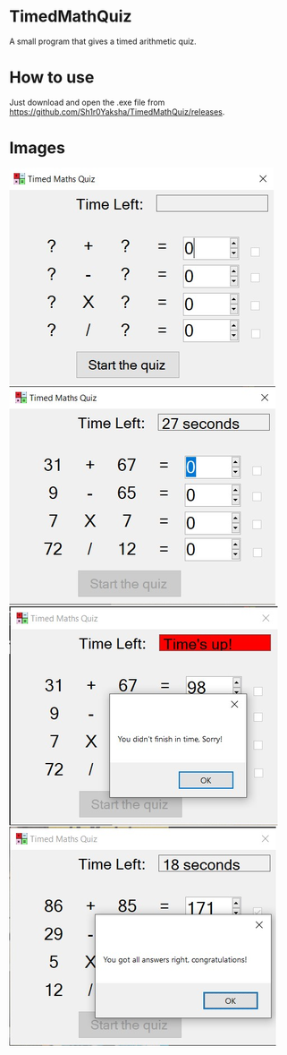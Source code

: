 # TimedMathQuiz
A small program that gives a timed arithmetic quiz.

# How to use
Just download and open the .exe file from https://github.com/Sh1r0Yaksha/TimedMathQuiz/releases.

# Images
![Image 1 of app](/TimedMathQuiz/Docs/Images/TimedMathQuiz.jpg)
![Image 2 of app](/TimedMathQuiz/Docs/Images/TimedMathQuiz1.jpg)
![Image 3 of app](/TimedMathQuiz/Docs/Images/TimedMathQuiz2.jpg)
![Image 4 of app](/TimedMathQuiz/Docs/Images/TimedMathQuiz3.jpg)
